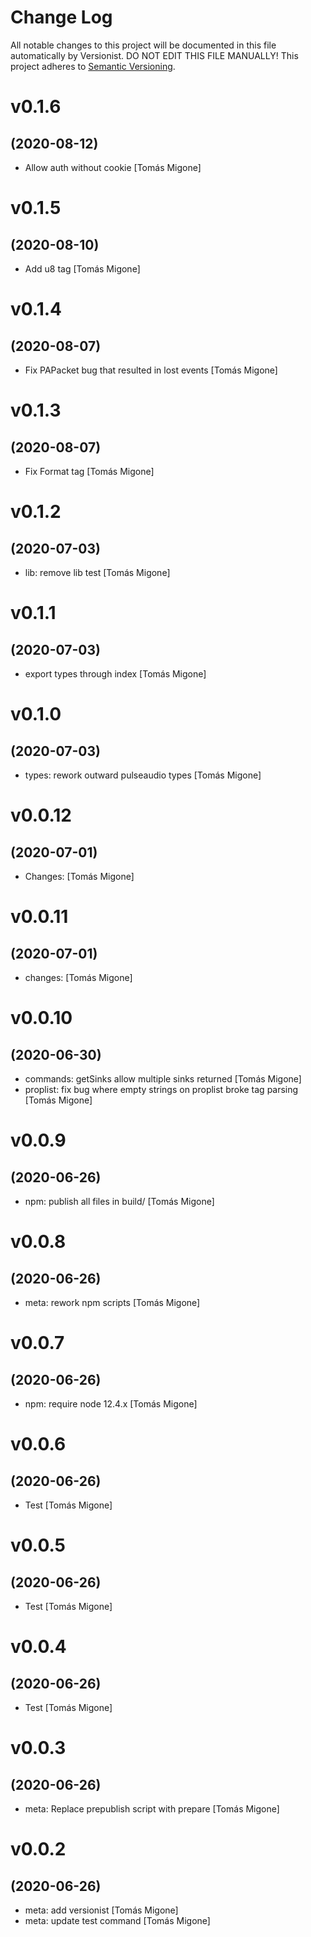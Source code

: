 # Change Log

All notable changes to this project will be documented in this file
automatically by Versionist. DO NOT EDIT THIS FILE MANUALLY!
This project adheres to [Semantic Versioning](http://semver.org/).

# v0.1.6
## (2020-08-12)

* Allow auth without cookie [Tomás Migone]

# v0.1.5
## (2020-08-10)

* Add u8 tag [Tomás Migone]

# v0.1.4
## (2020-08-07)

* Fix PAPacket bug that resulted in lost events [Tomás Migone]

# v0.1.3
## (2020-08-07)

* Fix Format tag [Tomás Migone]

# v0.1.2
## (2020-07-03)

* lib: remove lib test [Tomás Migone]

# v0.1.1
## (2020-07-03)

* export types through index [Tomás Migone]

# v0.1.0
## (2020-07-03)

* types: rework outward pulseaudio types [Tomás Migone]

# v0.0.12
## (2020-07-01)

* Changes: [Tomás Migone]

# v0.0.11
## (2020-07-01)

* changes: [Tomás Migone]

# v0.0.10
## (2020-06-30)

* commands: getSinks allow multiple sinks returned [Tomás Migone]
* proplist: fix bug where empty strings on proplist broke tag parsing [Tomás Migone]

# v0.0.9
## (2020-06-26)

* npm: publish all files in build/ [Tomás Migone]

# v0.0.8
## (2020-06-26)

* meta: rework npm scripts [Tomás Migone]

# v0.0.7
## (2020-06-26)

* npm: require node 12.4.x [Tomás Migone]

# v0.0.6
## (2020-06-26)

* Test [Tomás Migone]

# v0.0.5
## (2020-06-26)

* Test [Tomás Migone]

# v0.0.4
## (2020-06-26)

* Test [Tomás Migone]

# v0.0.3
## (2020-06-26)

* meta: Replace prepublish script with prepare [Tomás Migone]

# v0.0.2
## (2020-06-26)

* meta: add versionist [Tomás Migone]
* meta: update test command [Tomás Migone]
